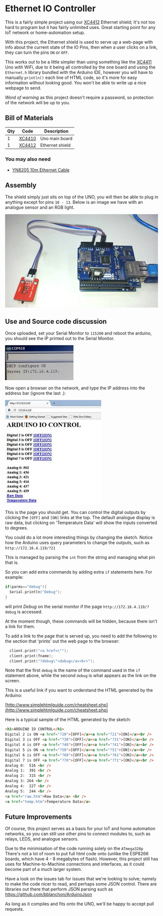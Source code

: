 # Ethernet IO Controller

This is a fairly simple project using our [XC4412](https://jaycar.com.au/p/XC4412) Ethernet shield; It's not too hard to program but it has fairly unlimited uses. Great starting point for any IoT network or home-automation setup.

With this project, the Ethernet shield is used to serve up a web-page with info about the current state of the IO Pins, then when a user clicks on a link, they can turn the pins `ON` or `OFF`.

This works out to be a little simpler than using something like the [XC4411](https://jaycar.com.au/p/XC4411) Uno with WiFi, due to it being all controlled by the one board and using the `Ethernet.h` library bundled with the Arduino IDE, however you will have to manually `println()` each line of HTML code, so it's more for easy information without looking good. You won't be able to write up a nice webpage to send.

_Word of warning_ as this project doesn't require a password, so protection of the network will be up to you.

## Bill of Materials

| Qty | Code                                    | Description     |
| --- | --------------------------------------- | --------------- |
| 1   | [XC4410](http://jaycar.com.au/p/XC4410) | Uno main board  |
| 1   | [XC4412](http://jaycar.com.au/p/XC4412) | Ethernet shield |

### You may also need

- [YN8205 10m Ethernet Cable](https://jaycar.com.au/p/YN8205)

## Assembly

The shield simply just sits on top of the UNO, you will then be able to plug in anything except for pins `10 - 13`. Below is an image we have with an analogue sensor and an RGB light.

![connections](images/connections.jpg)

## Use and Source code discussion

Once uploaded, set your Serial Monitor to `115200` and reboot the arduino, you should see the IP printed out to the Serial Monitor.

![serial](images/serial.jpg)

Now open a browser on the network, and type the IP address into the address bar (ignore the last .):

![homepage](images/homepage.jpg)

This is the page you should get. You can control the digital outputs by clicking the `[OFF]` and `[ON]` links at the top. The default analogue display is raw data, but clicking on 'Temperature Data' will show the inputs converted to degrees.

You could do a lot more interesting things by changing the sketch. Notice how the Arduino uses query parameters to change the outputs, such as `http://172.16.4.119/?21`

This is managed by parsing the `int` from the string and managing what pin that is.

So you can add extra commands by adding extra `if` statements here. For example:

```cpp
if(parms=="debug"){
  Serial.println("Debug");
}
```

will print _Debug_ on the serial monitor if the page `http://172.16.4.119/?debug`
is accessed.

At the moment though, these commands will be hidden, because there isn't a link for them.

To add a link to the page that is served up, you need to add the following to the section that ‘prints' out the web page to the browser:

```cpp
  client.print("<a href=\"");
  client.print(fname);
  client.print("?debug\">debug</a><br>");
```

Note that the first `debug` is the name of the command used in the `if` statement above, while the second `debug` is what appears as the link on the screen.

This is a useful link if you want to understand the HTML generated by the Arduino:

[http://www.simplehtmlguide.com/cheatsheet.php](http://www.simplehtmlguide.com/cheatsheet.php)

Here is a typical sample of the HTML generated by the sketch:

```html
<h1>ARDUINO IO CONTROL</h1>
Digital 2 is ON <a href="?20">[OFF]</a><a href="?21">[ON]</a><br />
Digital 3 is OFF <a href="?30">[OFF]</a><a href="?31">[ON]</a><br />
Digital 4 is OFF <a href="?40">[OFF]</a><a href="?41">[ON]</a><br />
Digital 5 is ON <a href="?50">[OFF]</a><a href="?51">[ON]</a><br />
Digital 6 is OFF <a href="?60">[OFF]</a><a href="?61">[ON]</a><br />
Digital 7 is OFF <a href="?70">[OFF]</a><a href="?71">[ON]</a><br />
Analog 0:  516 <br />
Analog 1:  391 <br />
Analog 2:  315 <br />
Analog 3: 264 <br />
Analog 4:  227 <br />
Analog 5:  244 <br />
<a href="raw.htm">Raw Data</a> <br />
<a href="temp.htm">Temperature Data</a>
```

## Future Improvements

Of course, this project serves as a basis for your IoT and home automation networks, so you can still use other pins to connect modules to, such as relays, LEDS, and analogue sensors.

Due to the minimisation of the code running solely on the `ATmega328p` There's not a lot of room to put full html code onto (unlike the ESP8266 boards, which have 4 - 8 megabytes of flash). However, this project still has uses for Machine-to-Machine connections and interfaces, as it could become part of a much larger system.

Have a look on the issues tab for issues that we're looking to solve; namely to make the code nicer to read, and perhaps some JSON control. There are libraries out there that perform JSON parsing such as <https://github.com/bblanchon/ArduinoJson>

As long as it compiles and fits onto the UNO, we'll be happy to accept pull requests.
